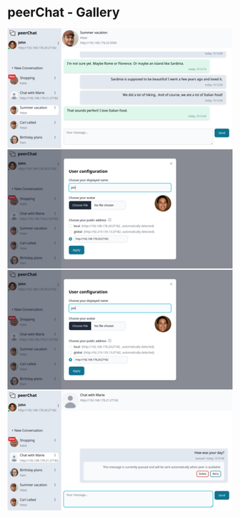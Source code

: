 # peerChat - Gallery

![example01](./example01.png)
![example02](./example03.png)
![example03](./example03.png)
![example04](./example04.png)
